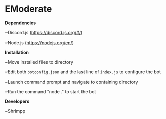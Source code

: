 # EModerate

**Dependencies**

~Discord.js (https://discord.js.org/#/)

~Node.js (https://nodejs.org/en/)

**Installation**

~Move installed files to directory

~Edit both `botconfig.json` and the last line of `index.js` to configure the bot

~Launch command prompt and navigate to containing directory

~Run the command "node ." to start the bot

**Developers**

~Shrimpp
